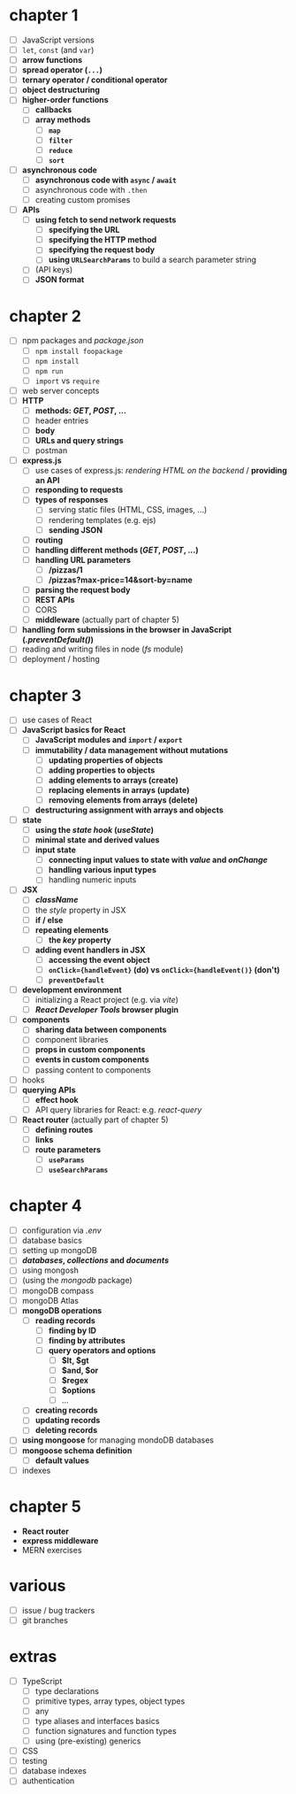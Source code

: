 # chapter 1

- [ ] JavaScript versions
- [ ] `let`, `const` (and `var`)
- [ ] **arrow functions**
- [ ] **spread operator (`...`)**
- [ ] **ternary operator / conditional operator**
- [ ] **object destructuring**
- [ ] **higher-order functions**
  - [ ] **callbacks**
  - [ ] **array methods**
    - [ ] **`map`**
    - [ ] **`filter`**
    - [ ] **`reduce`**
    - [ ] **`sort`**
- [ ] **asynchronous code**
  - [ ] **asynchronous code with `async` / `await`**
  - [ ] asynchronous code with `.then`
  - [ ] creating custom promises
- [ ] **APIs**
  - [ ] **using fetch to send network requests**
    - [ ] **specifying the URL**
    - [ ] **specifying the HTTP method**
    - [ ] **specifying the request body**
    - [ ] **using `URLSearchParams`** to build a search parameter string
  - [ ] (API keys)
  - [ ] **JSON format**

# chapter 2

- [ ] npm packages and _package.json_
  - [ ] `npm install foopackage`
  - [ ] `npm install`
  - [ ] `npm run`
  - [ ] `import` vs `require`
- [ ] web server concepts
- [ ] **HTTP**
  - [ ] **methods: _GET_, _POST_, ...**
  - [ ] header entries
  - [ ] **body**
  - [ ] **URLs and query strings**
  - [ ] postman
- [ ] **express.js**
  - [ ] use cases of express.js: _rendering HTML on the backend_ / **providing an API**
  - [ ] **responding to requests**
  - [ ] **types of responses**
    - [ ] serving static files (HTML, CSS, images, ...)
    - [ ] rendering templates (e.g. ejs)
    - [ ] **sending JSON**
  - [ ] **routing**
  - [ ] **handling different methods (_GET_, _POST_, ...)**
  - [ ] **handling URL parameters**
    - [ ] **/pizzas/1**
    - [ ] **/pizzas?max-price=14&sort-by=name**
  - [ ] **parsing the request body**
  - [ ] **REST APIs**
  - [ ] CORS
  - [ ] **middleware** (actually part of chapter 5)
- [ ] **handling form submissions in the browser in JavaScript (_.preventDefault()_)**
- [ ] reading and writing files in node (_fs_ module)
- [ ] deployment / hosting

# chapter 3

- [ ] use cases of React
- [ ] **JavaScript basics for React**
  - [ ] **JavaScript modules and `import` / `export`**
  - [ ] **immutability / data management without mutations**
    - [ ] **updating properties of objects**
    - [ ] **adding properties to objects**
    - [ ] **adding elements to arrays (create)**
    - [ ] **replacing elements in arrays (update)**
    - [ ] **removing elements from arrays (delete)**
  - [ ] **destructuring assignment with arrays and objects**
- [ ] **state**
  - [ ] **using the _state hook_ (_useState_)**
  - [ ] **minimal state and derived values**
  - [ ] **input state**
    - [ ] **connecting input values to state with _value_ and _onChange_**
    - [ ] **handling various input types**
    - [ ] handling numeric inputs
- [ ] **JSX**
  - [ ] **_className_**
  - [ ] the _style_ property in JSX
  - [ ] **if / else**
  - [ ] **repeating elements**
    - [ ] **the _key_ property**
  - [ ] **adding event handlers in JSX**
    - [ ] **accessing the event object**
    - [ ] **`onClick={handleEvent}` (do) vs `onClick={handleEvent()}` (don't)**
    - [ ] **`preventDefault`**
- [ ] **development environment**
  - [ ] initializing a React project (e.g. via _vite_)
  - [ ] **_React Developer Tools_ browser plugin**
- [ ] **components**
  - [ ] **sharing data between components**
  - [ ] component libraries
  - [ ] **props in custom components**
  - [ ] **events in custom components**
  - [ ] passing content to components
- [ ] hooks
- [ ] **querying APIs**
  - [ ] **effect hook**
  - [ ] API query libraries for React: e.g. _react-query_
- [ ] **React router** (actually part of chapter 5)
  - [ ] **defining routes**
  - [ ] **links**
  - [ ] **route parameters**
    - [ ] **`useParams`**
    - [ ] **`useSearchParams`**

# chapter 4

- [ ] configuration via _.env_
- [ ] database basics
- [ ] setting up mongoDB
- [ ] **_databases_, _collections_ and _documents_**
- [ ] using mongosh
- [ ] (using the _mongodb_ package)
- [ ] mongoDB compass
- [ ] mongoDB Atlas
- [ ] **mongoDB operations**
  - [ ] **reading records**
    - [ ] **finding by ID**
    - [ ] **finding by attributes**
    - [ ] **query operators and options**
      - [ ] **$lt, $gt**
      - [ ] **$and, $or**
      - [ ] **$regex**
      - [ ] **$options**
      - [ ] ...
  - [ ] **creating records**
  - [ ] **updating records**
  - [ ] **deleting records**
- [ ] **using mongoose** for managing mondoDB databases
- [ ] **mongoose schema definition**
  - [ ] **default values**
- [ ] indexes

# chapter 5

- **React router**
- **express middleware**
- MERN exercises

# various

- [ ] issue / bug trackers
- [ ] git branches

# extras

- [ ] TypeScript
  - [ ] type declarations
  - [ ] primitive types, array types, object types
  - [ ] any
  - [ ] type aliases and interfaces basics
  - [ ] function signatures and function types
  - [ ] using (pre-existing) generics
- [ ] CSS
- [ ] testing
- [ ] database indexes
- [ ] authentication
